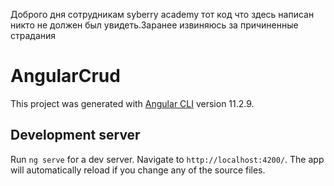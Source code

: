 Доброго дня сотрудникам syberry academy тот код что здесь написан никто не должен был увидеть.Заранее извиняюсь за причиненные страдания 


# AngularCrud

This project was generated with [Angular CLI](https://github.com/angular/angular-cli) version 11.2.9.

## Development server

Run `ng serve` for a dev server. Navigate to `http://localhost:4200/`. The app will automatically reload if you change any of the source files.

